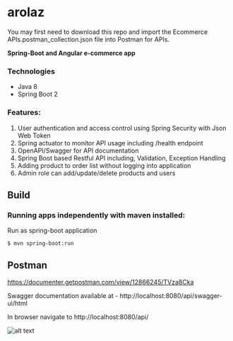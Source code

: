 # arolaz
You may first need to download this repo
and import the Ecommerce APIs.postman_collection.json file into Postman for APIs.

**Spring-Boot and Angular e-commerce app**

### Technologies
- Java 8
- Spring Boot 2

### Features:
1. User authentication and access control using Spring Security with Json Web Token 
2. Spring actuator to monitor API usage including /health endpoint
3. OpenAPI/Swagger for API documentation
4. Spring Boot based Restful API including, Validation, Exception Handling
6. Adding product to order list without logging into application
7. Admin role can add/update/delete products and users

## Build
### Running apps independently with maven installed:
Run as spring-boot application 

```$ mvn spring-boot:run```


## Postman
https://documenter.getpostman.com/view/12866245/TVza8Cka

Swagger documentation available at - http://localhost:8080/api/swagger-ui/html

In browser navigate to http://localhost:8080/api/

![alt text](https://drive.google.com/file/d/1YLiIFzZb9O26H5oqlKbgLaMXIQneqtyK/view?usp=sharing)



